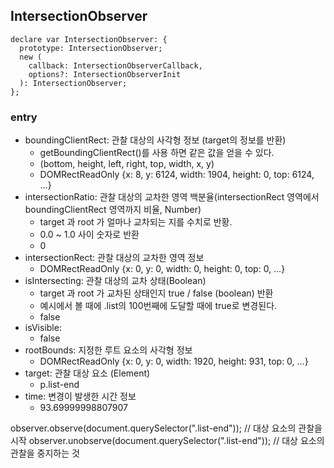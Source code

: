 ## IntersectionObserver

```tsx
declare var IntersectionObserver: {
  prototype: IntersectionObserver;
  new (
    callback: IntersectionObserverCallback,
    options?: IntersectionObserverInit
  ): IntersectionObserver;
};
```

### entry

- boundingClientRect: 관찰 대상의 사각형 정보 (target의 정보를 반환)
  - getBoundingClientRect()를 사용 하면 같은 값을 얻을 수 있다.
  - (bottom, height, left, right, top, width, x, y)
  - DOMRectReadOnly {x: 8, y: 6124, width: 1904, height: 0, top: 6124, …}
- intersectionRatio: 관찰 대상의 교차한 영역 백분율(intersectionRect 영역에서 boundingClientRect 영역까지 비율, Number)
  - target 과 root 가 얼마나 교차되는 지를 수치로 반황.
  - 0.0 ~ 1.0 사이 숫자로 반환
  - 0
- intersectionRect: 관찰 대상의 교차한 영역 정보
  - DOMRectReadOnly {x: 0, y: 0, width: 0, height: 0, top: 0, …}
- isIntersecting: 관찰 대상의 교차 상태(Boolean)
  - target 과 root 가 교차된 상태인지 true / false (boolean) 반환
  - 예시에서 볼 때에 .list의 100번째에 도달할 때에 true로 변경된다.
  - false
- isVisible:
  - false
- rootBounds: 지정한 루트 요소의 사각형 정보
  - DOMRectReadOnly {x: 0, y: 0, width: 1920, height: 931, top: 0, …}
- target: 관찰 대상 요소 (Element)
  - p.list-end
- time: 변경이 발생한 시간 정보
  - 93.69999998807907

observer.observe(document.querySelector(".list-end")); // 대상 요소의 관찰을 시작
observer.unobserve(document.querySelector(".list-end")); // 대상 요소의 관찰을 중지하는 것
